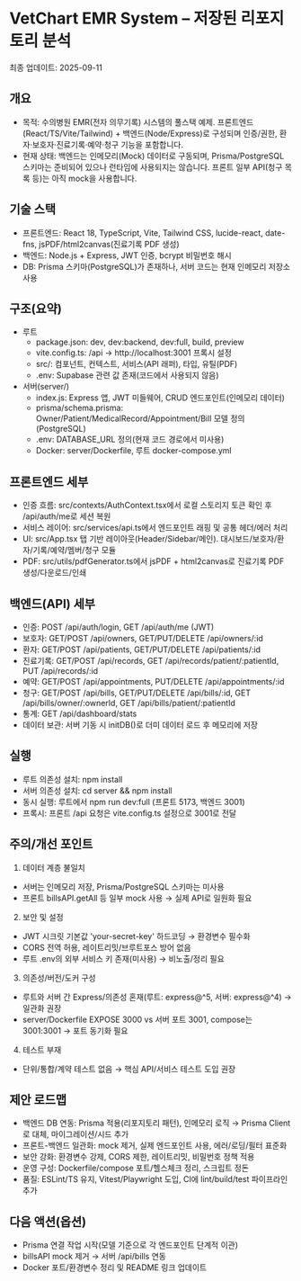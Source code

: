 # VetChart EMR System – 저장된 리포지토리 분석

최종 업데이트: 2025-09-11

## 개요
- 목적: 수의병원 EMR(전자 의무기록) 시스템의 풀스택 예제. 프론트엔드(React/TS/Vite/Tailwind) + 백엔드(Node/Express)로 구성되며 인증/권한, 환자·보호자·진료기록·예약·청구 기능을 포함합니다.
- 현재 상태: 백엔드는 인메모리(Mock) 데이터로 구동되며, Prisma/PostgreSQL 스키마는 준비되어 있으나 런타임에 사용되지는 않습니다. 프론트 일부 API(청구 목록 등)는 아직 mock을 사용합니다.

## 기술 스택
- 프론트엔드: React 18, TypeScript, Vite, Tailwind CSS, lucide-react, date-fns, jsPDF/html2canvas(진료기록 PDF 생성)
- 백엔드: Node.js + Express, JWT 인증, bcrypt 비밀번호 해시
- DB: Prisma 스키마(PostgreSQL)가 존재하나, 서버 코드는 현재 인메모리 저장소 사용

## 구조(요약)
- 루트
  - package.json: dev, dev:backend, dev:full, build, preview
  - vite.config.ts: /api → http://localhost:3001 프록시 설정
  - src/: 컴포넌트, 컨텍스트, 서비스(API 래퍼), 타입, 유틸(PDF)
  - .env: Supabase 관련 값 존재(코드에서 사용되지 않음)
- 서버(server/)
  - index.js: Express 앱, JWT 미들웨어, CRUD 엔드포인트(인메모리 데이터)
  - prisma/schema.prisma: Owner/Patient/MedicalRecord/Appointment/Bill 모델 정의(PostgreSQL)
  - .env: DATABASE_URL 정의(현재 코드 경로에서 미사용)
  - Docker: server/Dockerfile, 루트 docker-compose.yml

## 프론트엔드 세부
- 인증 흐름: src/contexts/AuthContext.tsx에서 로컬 스토리지 토큰 확인 후 /api/auth/me로 세션 복원
- 서비스 레이어: src/services/api.ts에서 엔드포인트 래핑 및 공통 헤더/에러 처리
- UI: src/App.tsx 탭 기반 레이아웃(Header/Sidebar/메인). 대시보드/보호자/환자/기록/예약/멤버/청구 모듈
- PDF: src/utils/pdfGenerator.ts에서 jsPDF + html2canvas로 진료기록 PDF 생성/다운로드/인쇄

## 백엔드(API) 세부
- 인증: POST /api/auth/login, GET /api/auth/me (JWT)
- 보호자: GET/POST /api/owners, GET/PUT/DELETE /api/owners/:id
- 환자: GET/POST /api/patients, GET/PUT/DELETE /api/patients/:id
- 진료기록: GET/POST /api/records, GET /api/records/patient/:patientId, PUT /api/records/:id
- 예약: GET/POST /api/appointments, PUT/DELETE /api/appointments/:id
- 청구: GET/POST /api/bills, GET/PUT/DELETE /api/bills/:id, GET /api/bills/owner/:ownerId, GET /api/bills/patient/:patientId
- 통계: GET /api/dashboard/stats
- 데이터 보관: 서버 기동 시 initDB()로 더미 데이터 로드 후 메모리에 저장

## 실행
- 루트 의존성 설치: npm install
- 서버 의존성 설치: cd server && npm install
- 동시 실행: 루트에서 npm run dev:full (프론트 5173, 백엔드 3001)
- 프록시: 프론트 /api 요청은 vite.config.ts 설정으로 3001로 전달

## 주의/개선 포인트
1) 데이터 계층 불일치
- 서버는 인메모리 저장, Prisma/PostgreSQL 스키마는 미사용
- 프론트 billsAPI.getAll 등 일부 mock 사용 → 실제 API로 일원화 필요

2) 보안 및 설정
- JWT 시크릿 기본값 'your-secret-key' 하드코딩 → 환경변수 필수화
- CORS 전역 허용, 레이트리밋/브루트포스 방어 없음
- 루트 .env의 외부 서비스 키 존재(미사용) → 비노출/정리 필요

3) 의존성/버전/도커 구성
- 루트와 서버 간 Express/의존성 혼재(루트: express@^5, 서버: express@^4) → 일관화 권장
- server/Dockerfile EXPOSE 3000 vs 서버 포트 3001, compose는 3001:3001 → 포트 동기화 필요

4) 테스트 부재
- 단위/통합/계약 테스트 없음 → 핵심 API/서비스 테스트 도입 권장

## 제안 로드맵
- 백엔드 DB 연동: Prisma 적용(리포지토리 패턴), 인메모리 로직 → Prisma Client로 대체, 마이그레이션/시드 추가
- 프론트-백엔드 일관화: mock 제거, 실제 엔드포인트 사용, 에러/로딩/필터 표준화
- 보안 강화: 환경변수 강제, CORS 제한, 레이트리밋, 비밀번호 정책 적용
- 운영 구성: Dockerfile/compose 포트/헬스체크 정리, 스크립트 정돈
- 품질: ESLint/TS 유지, Vitest/Playwright 도입, CI에 lint/build/test 파이프라인 추가

## 다음 액션(옵션)
- Prisma 연결 작업 시작(모델 기준으로 각 엔드포인트 단계적 이관)
- billsAPI mock 제거 → 서버 /api/bills 연동
- Docker 포트/환경변수 정리 및 README 링크 업데이트

